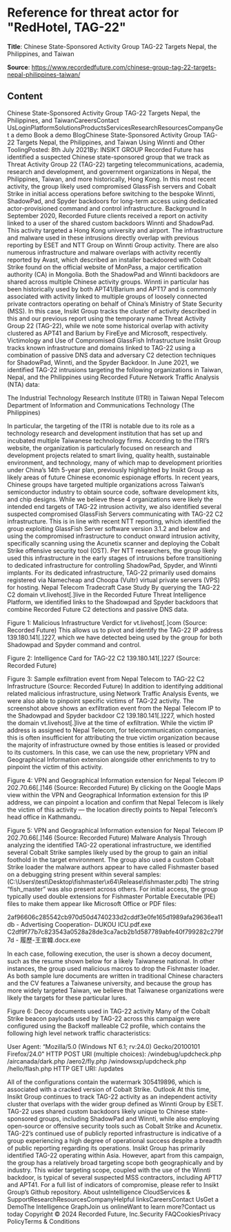 # Reference for threat actor for "RedHotel, TAG-22"

**Title**: Chinese State-Sponsored Activity Group TAG-22 Targets Nepal, the Philippines, and Taiwan

**Source**: https://www.recordedfuture.com/chinese-group-tag-22-targets-nepal-philippines-taiwan/

## Content
Chinese State-Sponsored Activity Group TAG-22 Targets Nepal, the Philippines, and TaiwanCareersContact UsLoginPlatformSolutionsProductsServicesResearchResourcesCompanyGet a demo
Book a demo
BlogChinese State-Sponsored Activity Group TAG-22 Targets Nepal, the Philippines, and Taiwan Using Winnti and Other ToolingPosted: 8th July 2021By: INSIKT GROUP
Recorded Future has identified a suspected Chinese state-sponsored group that we track as Threat Activity Group 22 (TAG-22) targeting telecommunications, academia, research and development, and government organizations in Nepal, the Philippines, Taiwan, and more historically, Hong Kong. In this most recent activity, the group likely used compromised GlassFish servers and Cobalt Strike in initial access operations before switching to the bespoke Winnti, ShadowPad, and Spyder backdoors for long-term access using dedicated actor-provisioned command and control infrastructure.
Background
In September 2020, Recorded Future clients received a report on activity linked to a user of the shared custom backdoors Winnti and ShadowPad. This activity targeted a Hong Kong university and airport. The infrastructure and malware used in these intrusions directly overlap with previous reporting by ESET and NTT Group on Winnti Group activity. There are also numerous infrastructure and malware overlaps with activity recently reported by Avast, which described an installer backdoored with Cobalt Strike found on the official website of MonPass, a major certification authority (CA) in Mongolia. Both the ShadowPad and Winnti backdoors are shared across multiple Chinese activity groups. Winnti in particular has been historically used by both APT41/Barium and APT17 and is commonly associated with activity linked to multiple groups of loosely connected private contractors operating on behalf of China’s Ministry of State Security (MSS). In this case, Insikt Group tracks the cluster of activity described in this and our previous report using the temporary name Threat Activity Group 22 (TAG-22), while we note some historical overlap with activity clustered as APT41 and Barium by FireEye and Microsoft, respectively.
Victimology and Use of Compromised GlassFish Infrastructure
Insikt Group tracks known infrastructure and domains linked to TAG-22 using a combination of passive DNS data and adversary C2 detection techniques for ShadowPad, Winnti, and the Spyder Backdoor. In June 2021, we identified TAG-22 intrusions targeting the following organizations in Taiwan, Nepal, and the Philippines using Recorded Future Network Traffic Analysis (NTA) data:

The Industrial Technology Research Institute (ITRI) in Taiwan
Nepal Telecom
Department of Information and Communications Technology (The Philippines)

In particular, the targeting of the ITRI is notable due to its role as a technology research and development institution that has set up and incubated multiple Taiwanese technology firms. According to the ITRI’s website, the organization is particularly focused on research and development projects related to smart living, quality health, sustainable environment, and technology, many of which map to development priorities under China’s 14th 5-year plan, previously highlighted by Insikt Group as likely areas of future Chinese economic espionage efforts. In recent years, Chinese groups have targeted multiple organizations across Taiwan’s semiconductor industry to obtain source code, software development kits, and chip designs.
While we believe these 4 organizations were likely the intended end targets of TAG-22 intrusion activity, we also identified several suspected compromised GlassFish Servers communicating with TAG-22 C2 infrastructure. This is in line with recent NTT reporting, which identified the group exploiting GlassFish Server software version 3.1.2 and below and using the compromised infrastructure to conduct onward intrusion activity, specifically scanning using the Acunetix scanner and deploying the Cobalt Strike offensive security tool (OST). Per NTT researchers, the group likely used this infrastructure in the early stages of intrusions before transitioning to dedicated infrastructure for controlling ShadowPad, Spyder, and Winnti implants. For its dedicated infrastructure, TAG-22 primarily used domains registered via Namecheap and Choopa (Vultr) virtual private servers (VPS) for hosting.
Nepal Telecom Tradecraft Case Study
By querying the TAG-22 C2 domain vt.livehost[.]live in the Recorded Future Threat Intelligence Platform, we identified links to the Shadowpad and Spyder backdoors that combine Recorded Future C2 detections and passive DNS data.

Figure 1: Malicious Infrastructure Verdict for vt.livehost[.]com (Source: Recorded Future)
This allows us to pivot and identify the TAG-22 IP address 139.180.141[.]227, which we have detected being used by the group for both Shadowpad and Spyder command and control.

Figure 2: Intelligence Card for TAG-22 C2 139.180.141[.]227 (Source: Recorded Future)

Figure 3: Sample exfiltration event from Nepal Telecom to TAG-22 C2 Infrastructure (Source: Recorded Future)
In addition to identifying additional related malicious infrastructure, using Network Traffic Analysis Events, we were also able to pinpoint specific victims of TAG-22 activity. The screenshot above shows an exfiltration event from the Nepal Telecom IP to the Shadowpad and Spyder backdoor C2 139.180.141[.]227, which hosted the domain vt.livehost[.]live at the time of exfiltration. While the victim IP address is assigned to Nepal Telecom, for telecommunication companies, this is often insufficient for attributing the true victim organization because the majority of infrastructure owned by those entities is leased or provided to its customers. In this case, we can use the new, proprietary VPN and Geographical Information extension alongside other enrichments to try to pinpoint the victim of this activity.

Figure 4: VPN and Geographical Information extension for Nepal Telecom IP 202.70.66[.]146 (Source: Recorded Future)
By clicking on the Google Maps view within the VPN and Geographical Information extension for this IP address, we can pinpoint a location and confirm that Nepal Telecom is likely the victim of this activity — the location directly points to Nepal Telecom’s head office in Kathmandu.

Figure 5: VPN and Geographical Information extension for Nepal Telecom IP 202.70.66[.]146 (Source: Recorded Future)
Malware Analysis
Through analyzing the identified TAG-22 operational infrastructure, we identified several Cobalt Strike samples likely used by the group to gain an initial foothold in the target environment. The group also used a custom Cobalt Strike loader the malware authors appear to have called Fishmaster based on a debugging string present within several samples:
(C:\Users\test\Desktop\fishmaster\x64\Release\fishmaster.pdb)
The string “fish_master” was also present across others.
For initial access, the group typically used double extensions for Fishmaster Portable Executable (PE) files to make them appear like Microsoft Office or PDF files:

2af96606c285542cb970d50d4740233d2cddf3e0fe165d1989afa29636ea11db - Advertising Cooperation- DUKOU ICU.pdf.exe
C2df9f77b7c823543a0528a28de3ca7acb2b1d587789abfe40f799282c279f7d - 履歷-王宣韓.docx.exe

In each case, following execution, the user is shown a decoy document, such as the resume shown below for a likely Taiwanese national. In other instances, the group used malicious macros to drop the Fishmaster loader. As both sample lure documents are written in traditional Chinese characters and the CV features a Taiwanese university, and because the group has more widely targeted Taiwan, we believe that Taiwanese organizations were likely the targets for these particular lures.

Figure 6: Decoy documents used in TAG-22 activity
Many of the Cobalt Strike beacon payloads used by TAG-22 across this campaign were configured using the Backoff malleable C2 profile, which contains the following high level network traffic characteristics:



User Agent: “Mozilla/5.0 (Windows NT 6.1; rv:24.0) Gecko/20100101 Firefox/24.0"
HTTP POST URI (multiple choices):
/windebug/updcheck.php
/aircanada/dark.php
/aero2/fly.php
/windowsxp/updcheck.php
/hello/flash.php
HTTP GET URI:
/updates



All of the configurations contain the watermark 305419896, which is associated with a cracked version of Cobalt Strike.
Outlook
At this time, Insikt Group continues to track TAG-22 activity as an independent activity cluster that overlaps with the wider group defined as Winnti Group by ESET. TAG-22 uses shared custom backdoors likely unique to Chinese state-sponsored groups, including ShadowPad and Winnti, while also employing open-source or offensive security tools such as Cobalt Strike and Acunetix. TAG-22’s continued use of publicly reported infrastructure is indicative of a group experiencing a high degree of operational success despite a breadth of public reporting regarding its operations. Insikt Group has primarily identified TAG-22 operating within Asia. However, apart from this campaign, the group has a relatively broad targeting scope both geographically and by industry. This wider targeting scope, coupled with the use of the Winnti backdoor, is typical of several suspected MSS contractors, including APT17 and APT41.
For a full list of indicators of compromise, please refer to Insikt Group’s Github repository.
About usIntelligence CloudServices & SupportResearchResourcesCompanyHelpful linksCareersContact UsGet a DemoThe Intelligence GraphJoin us onlineWant to learn more?Contact us today
Copyright © 2024 Recorded Future, Inc.Security FAQCookiesPrivacy PolicyTerms & Conditions